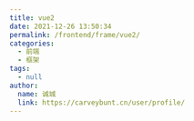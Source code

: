 ```yaml
---
title: vue2
date: 2021-12-26 13:50:34
permalink: /frontend/frame/vue2/
categories: 
  - 前端
  - 框架
tags: 
  - null
author: 
  name: 诚城
  link: https://carveybunt.cn/user/profile/
---
```

